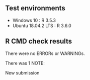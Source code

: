 ## Test environments
* Windows 10 : R 3.5.3
* Ubuntu 18.04.2 LTS : R 3.6.0

## R CMD check results
There were no ERRORs or WARNINGs.

There was 1 NOTE:

New submission
